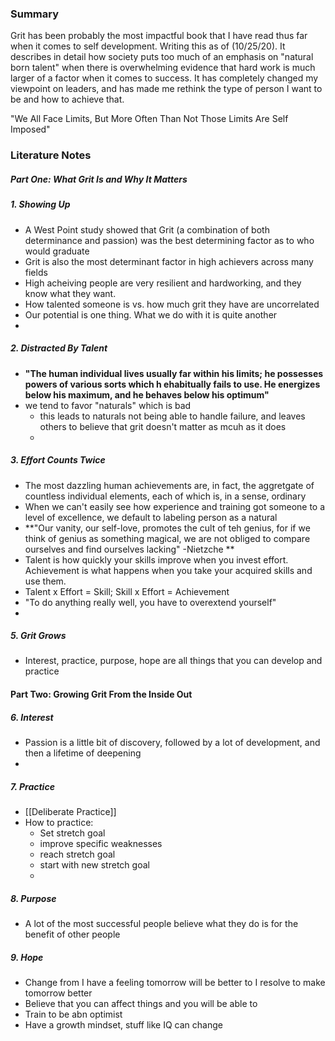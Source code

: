 ### Summary

Grit has been probably the most impactful book that I have read thus far when it comes to self development. Writing this as of (10/25/20). It describes in detail how society puts too much of an emphasis on "natural born talent" when there is overwhelming evidence that hard work is much larger of a factor when it comes to success. It has completely changed my viewpoint on leaders, and has made me rethink the type of person I want to be and how to achieve that.

"We All Face Limits, But More Often Than Not Those Limits Are Self Imposed"

### Literature Notes

##### Part One: What Grit Is and Why It Matters
##### 1. Showing Up
- A West Point study showed that Grit (a combination of both determinance and passion) was the best determining factor as to who would graduate
- Grit is also the most determinant factor in high achievers across many fields 
- High acheiving people are very resilient and hardworking, and they know what they want.
- How talented someone is vs. how much grit they have are uncorrelated 
- Our potential is one thing. What we do with it is quite another
- 
##### 2. Distracted By Talent
- **"The human individual lives usually far within his limits; he possesses powers of various sorts which h ehabitually fails to use. He energizes below his maximum, and he behaves below his optimum"**
- we tend to favor "naturals" which is bad
	- this leads to naturals not being able to handle failure, and leaves others to believe that grit doesn't matter as mcuh as it does
	- 
##### 3. Effort Counts Twice
- The most dazzling human achievements are, in fact, the aggretgate of countless individual elements, each of which is, in a sense, ordinary
- When we can't easily see how experience and training got someone to a level of excellence, we default to labeling person as a natural
- **"Our vanity, our self-love, promotes the cult of teh genius, for if we think of genius as something magical, we are not obliged to compare ourselves and find ourselves lacking" -Nietzche **
- Talent is how quickly your skills improve when you invest effort. Achievement is what happens when you take your acquired skills and use them.
- Talent x Effort = Skill; Skill x Effort = Achievement
- "To do anything really well, you have to overextend yourself"
- 
##### 5. Grit Grows
- Interest, practice, purpose, hope are all things that you can develop and practice
#### Part Two: Growing Grit From the Inside Out

##### 6. Interest 
- Passion is a little bit of discovery, followed by a lot of development, and then a lifetime of deepening
- 
##### 7. Practice
- [[Deliberate Practice]]
- How to practice:
	- Set stretch goal
	- improve specific weaknesses
	- reach stretch goal
	- start with new stretch goal
	- 
##### 8. Purpose
- A lot of the most successful people believe what they do is for the benefit of other people

##### 9. Hope
- Change from I have a feeling tomorrow will be better to I resolve to make tomorrow better
- Believe that you can affect things and you will be able to 
- Train to be abn optimist
- Have a growth mindset, stuff like IQ can change









